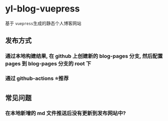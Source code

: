 # yl-blog-vuepress

基于 `vuepress`生成的静态个人博客网站

## 发布方式

### 通过本地构建结果, 在 github 上创建新的 blog-pages 分支, 然后配置 pages 到 blog-pages 分支的 root 下

### 通过 github-actions ⭐推荐

## 常见问题

### 在本地新增的 md 文件推送后没有更新到发布网站中?
